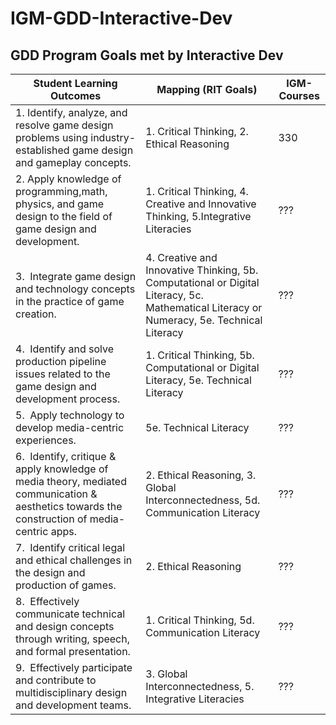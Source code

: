 # IGM-GDD-Interactive-Dev

## GDD Program Goals met by Interactive Dev


Student Learning Outcomes | Mapping (RIT Goals) | IGM-Courses
--- | --- | ---
1.&nbsp;Identify, analyze, and resolve game design problems using industry-established game design and gameplay concepts. | 1. Critical Thinking, 2. Ethical Reasoning | 330
2.&nbsp;Apply knowledge of programming,math, physics, and game design to the field of game design and development. | 1. Critical Thinking, 4. Creative and Innovative Thinking, 5.Integrative Literacies | ???
3.&nbsp; Integrate game design and technology concepts in the practice of game creation. | 4. Creative and Innovative Thinking, 5b. Computational or Digital Literacy, 5c. Mathematical Literacy or Numeracy, 5e. Technical Literacy | ???
4.&nbsp; Identify and solve production pipeline issues related to the game design and development process. | 1. Critical Thinking, 5b. Computational or Digital Literacy, 5e. Technical Literacy | ???
5.&nbsp; Apply technology to develop media-centric experiences. | 5e. Technical Literacy | ???
6.&nbsp; Identify, critique & apply knowledge of media theory, mediated communication & aesthetics towards the construction of media-centric apps. | 2. Ethical Reasoning, 3. Global Interconnectedness, 5d. Communication Literacy | ???
7.&nbsp; Identify critical legal and ethical challenges in the design and production of games. | 2. Ethical Reasoning | ???
8.&nbsp; Effectively communicate technical and design concepts through writing, speech, and formal presentation. | 1. Critical Thinking, 5d. Communication Literacy | ???
9.&nbsp; Effectively participate and contribute to multidisciplinary design and development teams. | 3. Global Interconnectedness, 5. Integrative Literacies | ???
